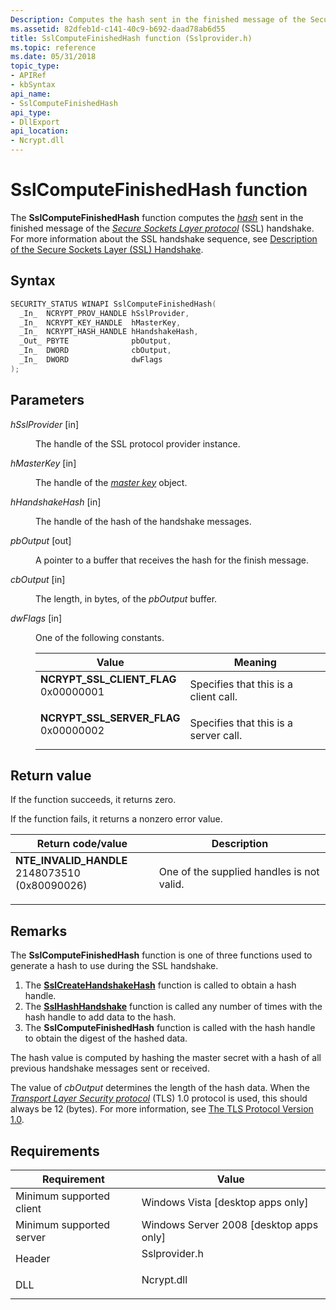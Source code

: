 ```yaml
---
Description: Computes the hash sent in the finished message of the Secure Sockets Layer protocol (SSL) handshake.
ms.assetid: 82dfeb1d-c141-40c9-b692-daad78ab6d55
title: SslComputeFinishedHash function (Sslprovider.h)
ms.topic: reference
ms.date: 05/31/2018
topic_type: 
- APIRef
- kbSyntax
api_name: 
- SslComputeFinishedHash
api_type: 
- DllExport
api_location: 
- Ncrypt.dll
---
```


# SslComputeFinishedHash function

The **SslComputeFinishedHash** function computes the [*hash*](/windows/desktop/SecGloss/h-gly) sent in the finished message of the [*Secure Sockets Layer protocol*](/windows/desktop/SecGloss/s-gly) (SSL) handshake. For more information about the SSL handshake sequence, see [Description of the Secure Sockets Layer (SSL) Handshake](https://support.microsoft.com/kb/257591).

## Syntax


```C++
SECURITY_STATUS WINAPI SslComputeFinishedHash(
  _In_  NCRYPT_PROV_HANDLE hSslProvider,
  _In_  NCRYPT_KEY_HANDLE  hMasterKey,
  _In_  NCRYPT_HASH_HANDLE hHandshakeHash,
  _Out_ PBYTE              pbOutput,
  _In_  DWORD              cbOutput,
  _In_  DWORD              dwFlags
);
```



## Parameters

<dl> <dt>

*hSslProvider* \[in\]
</dt> <dd>

The handle of the SSL protocol provider instance.

</dd> <dt>

*hMasterKey* \[in\]
</dt> <dd>

The handle of the [*master key*](/windows/desktop/SecGloss/m-gly) object.

</dd> <dt>

*hHandshakeHash* \[in\]
</dt> <dd>

The handle of the hash of the handshake messages.

</dd> <dt>

*pbOutput* \[out\]
</dt> <dd>

A pointer to a buffer that receives the hash for the finish message.

</dd> <dt>

*cbOutput* \[in\]
</dt> <dd>

The length, in bytes, of the *pbOutput* buffer.

</dd> <dt>

*dwFlags* \[in\]
</dt> <dd>

One of the following constants.



| Value                                                                                                                                                                                                                                                      | Meaning                                          |
|------------------------------------------------------------------------------------------------------------------------------------------------------------------------------------------------------------------------------------------------------------|--------------------------------------------------|
| <span id="NCRYPT_SSL_CLIENT_FLAG"></span><span id="ncrypt_ssl_client_flag"></span><dl> <dt>**NCRYPT\_SSL\_CLIENT\_FLAG**</dt> <dt>0x00000001</dt> </dl> | Specifies that this is a client call.<br/> |
| <span id="NCRYPT_SSL_SERVER_FLAG"></span><span id="ncrypt_ssl_server_flag"></span><dl> <dt>**NCRYPT\_SSL\_SERVER\_FLAG**</dt> <dt>0x00000002</dt> </dl> | Specifies that this is a server call.<br/> |



 

</dd> </dl>

## Return value

If the function succeeds, it returns zero.

If the function fails, it returns a nonzero error value.



| Return code/value                                                                                                                                                                | Description                                          |
|----------------------------------------------------------------------------------------------------------------------------------------------------------------------------------|------------------------------------------------------|
| <dl> <dt>**NTE\_INVALID\_HANDLE**</dt> <dt>2148073510 (0x80090026)</dt> </dl> | One of the supplied handles is not valid.<br/> |



 

## Remarks

The **SslComputeFinishedHash** function is one of three functions used to generate a hash to use during the SSL handshake.

1.  The [**SslCreateHandshakeHash**](sslcreatehandshakehash.md) function is called to obtain a hash handle.
2.  The [**SslHashHandshake**](sslhashhandshake.md) function is called any number of times with the hash handle to add data to the hash.
3.  The **SslComputeFinishedHash** function is called with the hash handle to obtain the digest of the hashed data.

The hash value is computed by hashing the master secret with a hash of all previous handshake messages sent or received.

The value of *cbOutput* determines the length of the hash data. When the [*Transport Layer Security protocol*](/windows/desktop/SecGloss/t-gly) (TLS) 1.0 protocol is used, this should always be 12 (bytes). For more information, see [The TLS Protocol Version 1.0](https://www.ietf.org/rfc/rfc2246.txt).

## Requirements



| Requirement | Value |
|-------------------------------------|------------------------------------------------------------------------------------------|
| Minimum supported client<br/> | Windows Vista \[desktop apps only\]<br/>                                           |
| Minimum supported server<br/> | Windows Server 2008 \[desktop apps only\]<br/>                                     |
| Header<br/>                   | <dl> <dt>Sslprovider.h</dt> </dl> |
| DLL<br/>                      | <dl> <dt>Ncrypt.dll</dt> </dl>    |



 

